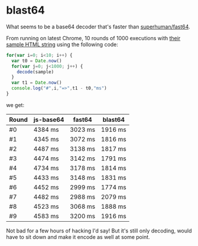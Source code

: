 # blast64

What seems to be a base64 decoder that's faster than [superhuman/fast64](https://github.com/superhuman/fast64).

From running on latest Chrome, 10 rounds of 1000 executions with [their sample HTML string](https://github.com/superhuman/fast64/blob/master/test/sample.js) using the following code:

```javascript
for(var i=0; i<10; i++) {
  var t0 = Date.now()
  for(var j=0; j<1000; j++) {
    decode(sample)
  }
  var t1 = Date.now()
  console.log("#",i,"=>",t1 - t0,"ms")
}
```

we get:

| Round | js-base64 | fast64   | blast64  |
|-------|-----------|----------|----------|
| #0    | 4384 ms   | 3023 ms  | 1916 ms  |
| #1    | 4345 ms   | 3072 ms  | 1816 ms  |
| #2    | 4487 ms   | 3138 ms  | 1817 ms  |
| #3    | 4474 ms   | 3142 ms  | 1791 ms  |
| #4    | 4734 ms   | 3178 ms  | 1814 ms  |
| #5    | 4433 ms   | 3148 ms  | 1831 ms  |
| #6    | 4452 ms   | 2999 ms  | 1774 ms  |
| #7    | 4482 ms   | 2988 ms  | 2079 ms  |
| #8    | 4523 ms   | 3068 ms  | 1888 ms  |
| #9    | 4583 ms   | 3200 ms  | 1916 ms  |












Not bad for a few hours of hacking I'd say! But it's still only decoding, would have to sit down and make it encode as well at some point.
